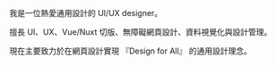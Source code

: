 我是一位熱愛通用設計的 UI/UX designer。  
  
擅長 UI、UX、Vue/Nuxt 切版、無障礙網頁設計、資料視覺化與設計管理。  
  
現在主要致力於在網頁設計實現 『Design for All』 的通用設計理念。  

<!--
**Neil-Lin/Neil-Lin** is a ✨ _special_ ✨ repository because its `README.md` (this file) appears on your GitHub profile.

Here are some ideas to get you started:

- 🔭 I’m currently working on ...
- 🌱 I’m currently learning ...
- 👯 I’m looking to collaborate on ...
- 🤔 I’m looking for help with ...
- 💬 Ask me about ...
- 📫 How to reach me: ...
- 😄 Pronouns: ...
- ⚡ Fun fact: ...
-->
